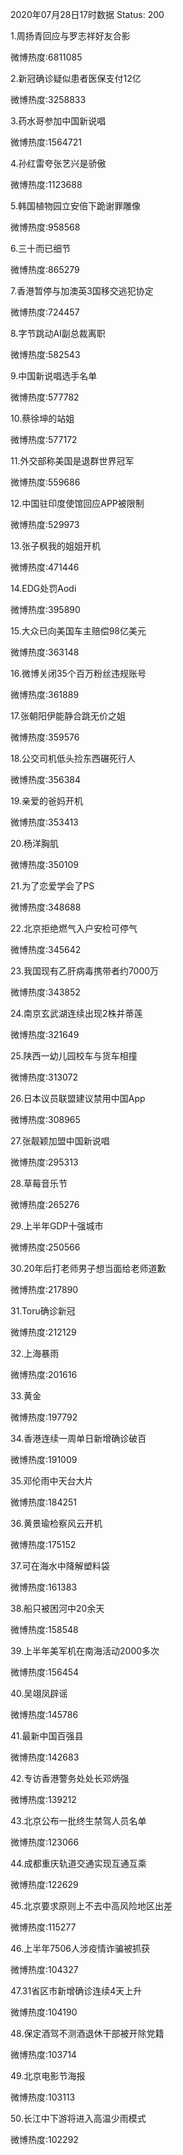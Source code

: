 2020年07月28日17时数据
Status: 200

1.周扬青回应与罗志祥好友合影

微博热度:6811085

2.新冠确诊疑似患者医保支付12亿

微博热度:3258833

3.药水哥参加中国新说唱

微博热度:1564721

4.孙红雷夸张艺兴是骄傲

微博热度:1123688

5.韩国植物园立安倍下跪谢罪雕像

微博热度:958568

6.三十而已细节

微博热度:865279

7.香港暂停与加澳英3国移交逃犯协定

微博热度:724457

8.字节跳动AI副总裁离职

微博热度:582543

9.中国新说唱选手名单

微博热度:577782

10.蔡徐坤的站姐

微博热度:577172

11.外交部称美国是退群世界冠军

微博热度:559686

12.中国驻印度使馆回应APP被限制

微博热度:529973

13.张子枫我的姐姐开机

微博热度:471446

14.EDG处罚Aodi

微博热度:395890

15.大众已向美国车主赔偿98亿美元

微博热度:363148

16.微博关闭35个百万粉丝违规账号

微博热度:361889

17.张朝阳伊能静合跳无价之姐

微博热度:359576

18.公交司机低头捡东西碾死行人

微博热度:356384

19.亲爱的爸妈开机

微博热度:353413

20.杨洋胸肌

微博热度:350109

21.为了恋爱学会了PS

微博热度:348688

22.北京拒绝燃气入户安检可停气

微博热度:345642

23.我国现有乙肝病毒携带者约7000万

微博热度:343852

24.南京玄武湖连续出现2株并蒂莲

微博热度:321649

25.陕西一幼儿园校车与货车相撞

微博热度:313072

26.日本议员联盟建议禁用中国App

微博热度:308965

27.张靓颖加盟中国新说唱

微博热度:295313

28.草莓音乐节

微博热度:265276

29.上半年GDP十强城市

微博热度:250566

30.20年后打老师男子想当面给老师道歉

微博热度:217890

31.Toru确诊新冠

微博热度:212129

32.上海暴雨

微博热度:201616

33.黄金

微博热度:197792

34.香港连续一周单日新增确诊破百

微博热度:191009

35.邓伦雨中天台大片

微博热度:184251

36.黄景瑜检察风云开机

微博热度:175152

37.可在海水中降解塑料袋

微博热度:161383

38.船只被困河中20余天

微博热度:158548

39.上半年美军机在南海活动2000多次

微博热度:156454

40.吴翊凤辟谣

微博热度:145786

41.最新中国百强县

微博热度:142683

42.专访香港警务处处长邓炳强

微博热度:139212

43.北京公布一批终生禁驾人员名单

微博热度:123066

44.成都重庆轨道交通实现互通互乘

微博热度:122629

45.北京要求原则上不去中高风险地区出差

微博热度:115277

46.上半年7506人涉疫情诈骗被抓获

微博热度:104327

47.31省区市新增确诊连续4天上升

微博热度:104190

48.保定酒驾不测酒退休干部被开除党籍

微博热度:103714

49.北京电影节海报

微博热度:103113

50.长江中下游将进入高温少雨模式

微博热度:102292

